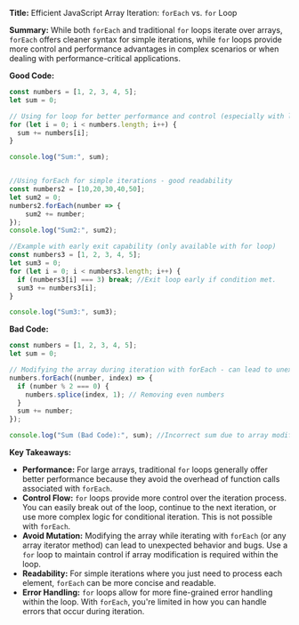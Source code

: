 **Title:** Efficient JavaScript Array Iteration: `forEach` vs. `for` Loop

**Summary:** While both `forEach` and traditional `for` loops iterate over arrays, `forEach` offers cleaner syntax for simple iterations, while `for` loops provide more control and performance advantages in complex scenarios or when dealing with performance-critical applications.

**Good Code:**

```javascript
const numbers = [1, 2, 3, 4, 5];
let sum = 0;

// Using for loop for better performance and control (especially with large arrays)
for (let i = 0; i < numbers.length; i++) {
  sum += numbers[i];
}

console.log("Sum:", sum);


//Using forEach for simple iterations - good readability
const numbers2 = [10,20,30,40,50];
let sum2 = 0;
numbers2.forEach(number => {
    sum2 += number;
});
console.log("Sum2:", sum2);

//Example with early exit capability (only available with for loop)
const numbers3 = [1, 2, 3, 4, 5];
let sum3 = 0;
for (let i = 0; i < numbers3.length; i++) {
  if (numbers3[i] === 3) break; //Exit loop early if condition met.
  sum3 += numbers3[i];
}

console.log("Sum3:", sum3);
```


**Bad Code:**

```javascript
const numbers = [1, 2, 3, 4, 5];
let sum = 0;

// Modifying the array during iteration with forEach - can lead to unexpected behavior
numbers.forEach((number, index) => {
  if (number % 2 === 0) {
    numbers.splice(index, 1); // Removing even numbers
  }
  sum += number;
});

console.log("Sum (Bad Code):", sum); //Incorrect sum due to array modification during iteration.
```

**Key Takeaways:**

* **Performance:** For large arrays, traditional `for` loops generally offer better performance because they avoid the overhead of function calls associated with `forEach`.
* **Control Flow:** `for` loops provide more control over the iteration process.  You can easily break out of the loop, continue to the next iteration, or use more complex logic for conditional iteration.  This is not possible with `forEach`.
* **Avoid Mutation:**  Modifying the array while iterating with `forEach` (or any array iterator method) can lead to unexpected behavior and bugs.  Use a `for` loop to maintain control if array modification is required within the loop.
* **Readability:** For simple iterations where you just need to process each element, `forEach` can be more concise and readable.
* **Error Handling:**  `for` loops allow for more fine-grained error handling within the loop.  With `forEach`, you're limited in how you can handle errors that occur during iteration.



